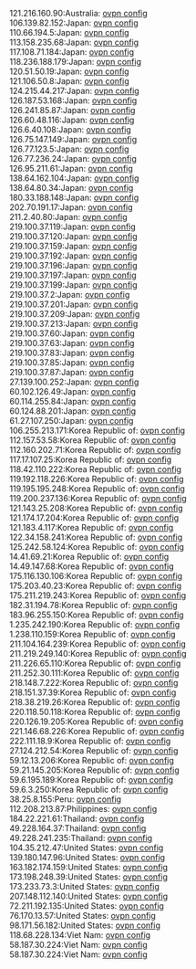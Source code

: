 121.216.160.90:Australia: [ovpn config](vpn/121_216_160_90.ovpn)  
106.139.82.152:Japan: [ovpn config](vpn/106_139_82_152.ovpn)  
110.66.194.5:Japan: [ovpn config](vpn/110_66_194_5.ovpn)  
113.158.235.68:Japan: [ovpn config](vpn/113_158_235_68.ovpn)  
117.108.71.184:Japan: [ovpn config](vpn/117_108_71_184.ovpn)  
118.236.188.179:Japan: [ovpn config](vpn/118_236_188_179.ovpn)  
120.51.50.19:Japan: [ovpn config](vpn/120_51_50_19.ovpn)  
121.106.50.8:Japan: [ovpn config](vpn/121_106_50_8.ovpn)  
124.215.44.217:Japan: [ovpn config](vpn/124_215_44_217.ovpn)  
126.187.53.168:Japan: [ovpn config](vpn/126_187_53_168.ovpn)  
126.241.85.87:Japan: [ovpn config](vpn/126_241_85_87.ovpn)  
126.60.48.116:Japan: [ovpn config](vpn/126_60_48_116.ovpn)  
126.6.40.108:Japan: [ovpn config](vpn/126_6_40_108.ovpn)  
126.75.147.149:Japan: [ovpn config](vpn/126_75_147_149.ovpn)  
126.77.123.5:Japan: [ovpn config](vpn/126_77_123_5.ovpn)  
126.77.236.24:Japan: [ovpn config](vpn/126_77_236_24.ovpn)  
126.95.211.61:Japan: [ovpn config](vpn/126_95_211_61.ovpn)  
138.64.162.104:Japan: [ovpn config](vpn/138_64_162_104.ovpn)  
138.64.80.34:Japan: [ovpn config](vpn/138_64_80_34.ovpn)  
180.33.188.148:Japan: [ovpn config](vpn/180_33_188_148.ovpn)  
202.70.191.17:Japan: [ovpn config](vpn/202_70_191_17.ovpn)  
211.2.40.80:Japan: [ovpn config](vpn/211_2_40_80.ovpn)  
219.100.37.119:Japan: [ovpn config](vpn/219_100_37_119.ovpn)  
219.100.37.120:Japan: [ovpn config](vpn/219_100_37_120.ovpn)  
219.100.37.159:Japan: [ovpn config](vpn/219_100_37_159.ovpn)  
219.100.37.192:Japan: [ovpn config](vpn/219_100_37_192.ovpn)  
219.100.37.196:Japan: [ovpn config](vpn/219_100_37_196.ovpn)  
219.100.37.197:Japan: [ovpn config](vpn/219_100_37_197.ovpn)  
219.100.37.199:Japan: [ovpn config](vpn/219_100_37_199.ovpn)  
219.100.37.2:Japan: [ovpn config](vpn/219_100_37_2.ovpn)  
219.100.37.201:Japan: [ovpn config](vpn/219_100_37_201.ovpn)  
219.100.37.209:Japan: [ovpn config](vpn/219_100_37_209.ovpn)  
219.100.37.213:Japan: [ovpn config](vpn/219_100_37_213.ovpn)  
219.100.37.60:Japan: [ovpn config](vpn/219_100_37_60.ovpn)  
219.100.37.63:Japan: [ovpn config](vpn/219_100_37_63.ovpn)  
219.100.37.83:Japan: [ovpn config](vpn/219_100_37_83.ovpn)  
219.100.37.85:Japan: [ovpn config](vpn/219_100_37_85.ovpn)  
219.100.37.87:Japan: [ovpn config](vpn/219_100_37_87.ovpn)  
27.139.100.252:Japan: [ovpn config](vpn/27_139_100_252.ovpn)  
60.102.126.49:Japan: [ovpn config](vpn/60_102_126_49.ovpn)  
60.114.255.84:Japan: [ovpn config](vpn/60_114_255_84.ovpn)  
60.124.88.201:Japan: [ovpn config](vpn/60_124_88_201.ovpn)  
61.27.107.250:Japan: [ovpn config](vpn/61_27_107_250.ovpn)  
106.255.213.171:Korea Republic of: [ovpn config](vpn/106_255_213_171.ovpn)  
112.157.53.58:Korea Republic of: [ovpn config](vpn/112_157_53_58.ovpn)  
112.160.202.71:Korea Republic of: [ovpn config](vpn/112_160_202_71.ovpn)  
117.17.107.25:Korea Republic of: [ovpn config](vpn/117_17_107_25.ovpn)  
118.42.110.222:Korea Republic of: [ovpn config](vpn/118_42_110_222.ovpn)  
119.192.118.226:Korea Republic of: [ovpn config](vpn/119_192_118_226.ovpn)  
119.195.195.248:Korea Republic of: [ovpn config](vpn/119_195_195_248.ovpn)  
119.200.237.136:Korea Republic of: [ovpn config](vpn/119_200_237_136.ovpn)  
121.143.25.208:Korea Republic of: [ovpn config](vpn/121_143_25_208.ovpn)  
121.174.17.204:Korea Republic of: [ovpn config](vpn/121_174_17_204.ovpn)  
121.183.4.117:Korea Republic of: [ovpn config](vpn/121_183_4_117.ovpn)  
122.34.158.241:Korea Republic of: [ovpn config](vpn/122_34_158_241.ovpn)  
125.242.58.124:Korea Republic of: [ovpn config](vpn/125_242_58_124.ovpn)  
14.41.69.21:Korea Republic of: [ovpn config](vpn/14_41_69_21.ovpn)  
14.49.147.68:Korea Republic of: [ovpn config](vpn/14_49_147_68.ovpn)  
175.116.130.106:Korea Republic of: [ovpn config](vpn/175_116_130_106.ovpn)  
175.203.40.23:Korea Republic of: [ovpn config](vpn/175_203_40_23.ovpn)  
175.211.219.243:Korea Republic of: [ovpn config](vpn/175_211_219_243.ovpn)  
182.31.194.78:Korea Republic of: [ovpn config](vpn/182_31_194_78.ovpn)  
183.96.255.150:Korea Republic of: [ovpn config](vpn/183_96_255_150.ovpn)  
1.235.242.190:Korea Republic of: [ovpn config](vpn/1_235_242_190.ovpn)  
1.238.110.159:Korea Republic of: [ovpn config](vpn/1_238_110_159.ovpn)  
211.104.164.239:Korea Republic of: [ovpn config](vpn/211_104_164_239.ovpn)  
211.219.249.140:Korea Republic of: [ovpn config](vpn/211_219_249_140.ovpn)  
211.226.65.110:Korea Republic of: [ovpn config](vpn/211_226_65_110.ovpn)  
211.252.30.111:Korea Republic of: [ovpn config](vpn/211_252_30_111.ovpn)  
218.148.7.222:Korea Republic of: [ovpn config](vpn/218_148_7_222.ovpn)  
218.151.37.39:Korea Republic of: [ovpn config](vpn/218_151_37_39.ovpn)  
218.38.219.26:Korea Republic of: [ovpn config](vpn/218_38_219_26.ovpn)  
220.118.50.118:Korea Republic of: [ovpn config](vpn/220_118_50_118.ovpn)  
220.126.19.205:Korea Republic of: [ovpn config](vpn/220_126_19_205.ovpn)  
221.146.68.226:Korea Republic of: [ovpn config](vpn/221_146_68_226.ovpn)  
222.111.18.9:Korea Republic of: [ovpn config](vpn/222_111_18_9.ovpn)  
27.124.212.54:Korea Republic of: [ovpn config](vpn/27_124_212_54.ovpn)  
59.12.13.206:Korea Republic of: [ovpn config](vpn/59_12_13_206.ovpn)  
59.21.145.205:Korea Republic of: [ovpn config](vpn/59_21_145_205.ovpn)  
59.6.195.189:Korea Republic of: [ovpn config](vpn/59_6_195_189.ovpn)  
59.6.3.250:Korea Republic of: [ovpn config](vpn/59_6_3_250.ovpn)  
38.25.8.155:Peru: [ovpn config](vpn/38_25_8_155.ovpn)  
112.208.213.87:Philippines: [ovpn config](vpn/112_208_213_87.ovpn)  
184.22.221.61:Thailand: [ovpn config](vpn/184_22_221_61.ovpn)  
49.228.164.37:Thailand: [ovpn config](vpn/49_228_164_37.ovpn)  
49.228.241.235:Thailand: [ovpn config](vpn/49_228_241_235.ovpn)  
104.35.212.47:United States: [ovpn config](vpn/104_35_212_47.ovpn)  
139.180.147.96:United States: [ovpn config](vpn/139_180_147_96.ovpn)  
163.182.174.159:United States: [ovpn config](vpn/163_182_174_159.ovpn)  
173.198.248.39:United States: [ovpn config](vpn/173_198_248_39.ovpn)  
173.233.73.3:United States: [ovpn config](vpn/173_233_73_3.ovpn)  
207.148.112.140:United States: [ovpn config](vpn/207_148_112_140.ovpn)  
72.211.192.135:United States: [ovpn config](vpn/72_211_192_135.ovpn)  
76.170.13.57:United States: [ovpn config](vpn/76_170_13_57.ovpn)  
98.171.56.182:United States: [ovpn config](vpn/98_171_56_182.ovpn)  
118.68.228.134:Viet Nam: [ovpn config](vpn/118_68_228_134.ovpn)  
58.187.30.224:Viet Nam: [ovpn config](vpn/58_187_30_224.ovpn)  
58.187.30.224:Viet Nam: [ovpn config](vpn/58_187_30_224.ovpn)  
